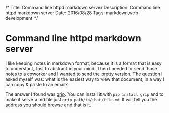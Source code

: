 /*
Title: Command line httpd markdown server
Description: Command line httpd markdown server
Date: 2016/08/28
Tags: markdown,web-development
*/

# Command line httpd markdown server

I like keeping notes in markdown format, because it is a format that is easy to
understant, fast to abstract in your mind. Then I needed to send those notes to
a coworker and I wanted to send the pretty version. The question I asked myself
was: what is the easiest way to view that document, in a way I can copy & paste
to an email?

The answer I found was [grip](https://github.com/joeyespo/grip). You can install
it with `pip install grip` and to make it serve a md file just `grip
path/to/that/file.md`. It will tell you the address you should browse and that
is it.
